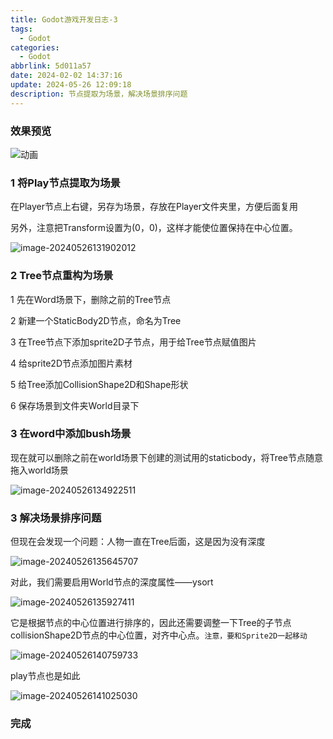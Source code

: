 ```yaml
---
title: Godot游戏开发日志-3
tags:
  - Godot
categories:
  - Godot
abbrlink: 5d011a57
date: 2024-02-02 14:37:16
update: 2024-05-26 12:09:18
description: 节点提取为场景，解决场景排序问题
---
```


### 效果预览

![动画](https://blog-resources.this0.com/image/202405261417398.gif)

### 1 将Play节点提取为场景

在Player节点上右键，另存为场景，存放在Player文件夹里，方便后面复用

另外，注意把Transform设置为(0，0)，这样才能使位置保持在中心位置。

![image-20240526131902012](https://blog-resources.this0.com/image/202405261319164.png?x-oss-process=style/this0-blog)

### 2 Tree节点重构为场景

1 先在Word场景下，删除之前的Tree节点

2 新建一个StaticBody2D节点，命名为Tree

3 在Tree节点下添加sprite2D子节点，用于给Tree节点赋值图片

4 给sprite2D节点添加图片素材

5 给Tree添加CollisionShape2D和Shape形状

6 保存场景到文件夹World目录下

### 3 在word中添加bush场景

 现在就可以删除之前在world场景下创建的测试用的staticbody，将Tree节点随意拖入world场景

![image-20240526134922511](https://blog-resources.this0.com/image/202405261349680.png?x-oss-process=style/this0-blog)

### 3 解决场景排序问题

但现在会发现一个问题：人物一直在Tree后面，这是因为没有深度

![image-20240526135645707](https://blog-resources.this0.com/image/202405261356865.png?x-oss-process=style/this0-blog)

对此，我们需要启用World节点的深度属性——ysort

![image-20240526135927411](https://blog-resources.this0.com/image/202405261359570.png?x-oss-process=style/this0-blog)

它是根据节点的中心位置进行排序的，因此还需要调整一下Tree的子节点collisionShape2D节点的中心位置，对齐中心点。`注意，要和Sprite2D一起移动`

![image-20240526140759733](https://blog-resources.this0.com/image/202405261407886.png?x-oss-process=style/this0-blog)

play节点也是如此

![image-20240526141025030](https://blog-resources.this0.com/image/202405261410175.png?x-oss-process=style/this0-blog)

### 完成
